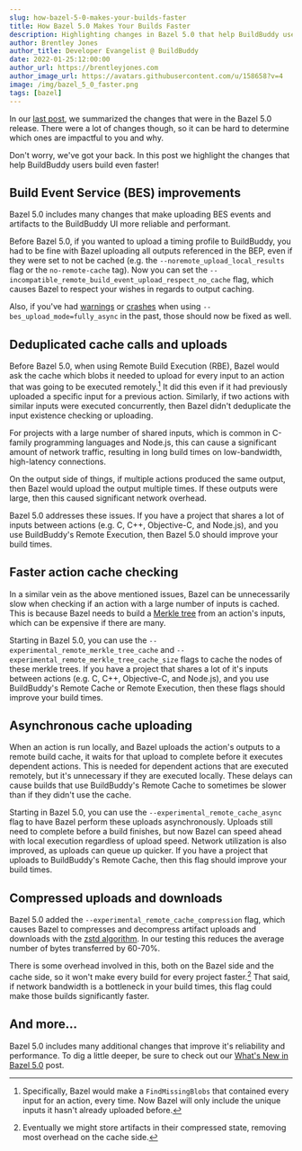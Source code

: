 ```yaml
---
slug: how-bazel-5-0-makes-your-builds-faster
title: How Bazel 5.0 Makes Your Builds Faster
description: Highlighting changes in Bazel 5.0 that help BuildBuddy users build even faster!
author: Brentley Jones
author_title: Developer Evangelist @ BuildBuddy
date: 2022-01-25:12:00:00
author_url: https://brentleyjones.com
author_image_url: https://avatars.githubusercontent.com/u/158658?v=4
image: /img/bazel_5_0_faster.png
tags: [bazel]
---
```


In our [last post][bazel_5_0],
we summarized the changes that were in the Bazel 5.0 release.
There were a lot of changes though,
so it can be hard to determine which ones are impactful to you and why.

Don't worry, we've got your back.
In this post we highlight the changes that help BuildBuddy users build even faster!

[bazel_5_0]: whats-new-in-bazel-5-0.md

<!-- truncate -->

## Build Event Service (BES) improvements

Bazel 5.0 includes many changes that make uploading BES events and artifacts to the BuildBuddy UI more reliable and performant.

Before Bazel 5.0,
if you wanted to upload a timing profile to BuildBuddy,
you had to be fine with Bazel uploading all outputs referenced in the BEP,
even if they were set to not be cached
(e.g. the `--noremote_upload_local_results` flag or the `no-remote-cache` tag).
Now you can set the `--incompatible_remote_build_event_upload_respect_no_cache` flag,
which causes Bazel to respect your wishes in regards to output caching.

Also,
if you've had [warnings][bes_upload_mode_warnings] or [crashes][bes_upload_mode_crashes] when using `--bes_upload_mode=fully_async` in the past,
those should now be fixed as well.

[bes_upload_mode_crashes]: https://github.com/bazelbuild/bazel/issues/11408
[bes_upload_mode_warnings]: https://github.com/bazelbuild/bazel/issues/11392

## Deduplicated cache calls and uploads

Before Bazel 5.0,
when using Remote Build Execution (RBE),
Bazel would ask the cache which blobs it needed to upload for every input to an action that was going to be executed remotely.[^1]
It did this even if it had previously uploaded a specific input for a previous action.
Similarly,
if two actions with similar inputs were executed concurrently,
then Bazel didn't deduplicate the input existence checking or uploading.

For projects with a large number of shared inputs,
which is common in C-family programming languages and Node.js,
this can cause a significant amount of network traffic,
resulting in long build times on low-bandwidth, high-latency connections.

On the output side of things,
if multiple actions produced the same output,
then Bazel would upload the output multiple times.
If these outputs were large,
then this caused significant network overhead.

Bazel 5.0 addresses these issues.
If you have a project that shares a lot of inputs between actions
(e.g. C, C++, Objective-C, and Node.js),
and you use BuildBuddy's Remote Execution,
then Bazel 5.0 should improve your build times.

[^1]:
    Specifically,
    Bazel would make a `FindMissingBlobs` that contained every input for an action,
    every time.
    Now Bazel will only include the unique inputs it hasn't already uploaded before.

## Faster action cache checking

In a similar vein as the above mentioned issues,
Bazel can be unnecessarily slow when checking if an action with a large number of inputs is cached.
This is because Bazel needs to build a [Merkle tree][merkle_tree] from an action's inputs,
which can be expensive if there are many.

Starting in Bazel 5.0,
you can use the `--experimental_remote_merkle_tree_cache` and `--experimental_remote_merkle_tree_cache_size` flags to cache the nodes of these merkle trees.
If you have a project that shares a lot of it's inputs between actions
(e.g. C, C++, Objective-C, and Node.js),
and you use BuildBuddy's Remote Cache or Remote Execution,
then these flags should improve your build times.

[merkle_tree]: https://en.wikipedia.org/wiki/Merkle_tree

## Asynchronous cache uploading

When an action is run locally,
and Bazel uploads the action's outputs to a remote build cache,
it waits for that upload to complete before it executes dependent actions.
This is needed for dependent actions that are executed remotely,
but it's unnecessary if they are executed locally.
These delays can cause builds that use BuildBuddy's Remote Cache to sometimes be slower than if they didn't use the cache.

Starting in Bazel 5.0,
you can use the `--experimental_remote_cache_async` flag to have Bazel perform these uploads asynchronously.
Uploads still need to complete before a build finishes,
but now Bazel can speed ahead with local execution regardless of upload speed.
Network utilization is also improved,
as uploads can queue up quicker.
If you have a project that uploads to BuildBuddy's Remote Cache,
then this flag should improve your build times.

## Compressed uploads and downloads

Bazel 5.0 added the `--experimental_remote_cache_compression` flag,
which causes Bazel to compresses and decompress artifact uploads and downloads with the [zstd algorithm][zstd].
In our testing this reduces the average number of bytes transferred by 60-70%.

There is some overhead involved in this,
both on the Bazel side and the cache side,
so it won't make every build for every project faster.[^2]
That said,
if network bandwidth is a bottleneck in your build times,
this flag could make those builds significantly faster.

[zstd]: https://en.wikipedia.org/wiki/Zstandard

[^2]:
    Eventually we might store artifacts in their compressed state,
    removing most overhead on the cache side.

## And more...

Bazel 5.0 includes many additional changes that improve it's reliability and performance.
To dig a little deeper,
be sure to check out our [What's New in Bazel 5.0][bazel_5_0] post.
